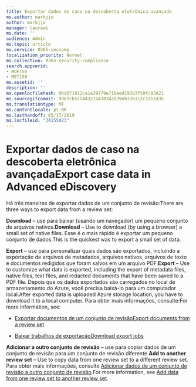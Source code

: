 ```yaml
---
title: Exportar dados de caso na descoberta eletrônica avançada
ms.author: markjjo
author: markjjo
manager: laurawi
ms.date: ''
audience: Admin
ms.topic: article
ms.service: O365-seccomp
localization_priority: Normal
ms.collection: M365-security-compliance
search.appverid:
- MOE150
- MET150
ms.assetid: ''
description: ''
ms.openlocfilehash: 0bd071912ca1a39779e71beed193b3f59fc93d21
ms.sourcegitcommit: 9d67cb52544321a430343d39eb336112c1a11d35
ms.translationtype: MT
ms.contentlocale: pt-BR
ms.lasthandoff: 05/17/2019
ms.locfileid: "34155023"
---
```

# <a name="export-case-data-in-advanced-ediscovery"></a><span data-ttu-id="d2125-102">Exportar dados de caso na descoberta eletrônica avançada</span><span class="sxs-lookup"><span data-stu-id="d2125-102">Export case data in Advanced eDiscovery</span></span>

<span data-ttu-id="d2125-103">Há três maneiras de exportar dados de um conjunto de revisão:</span><span class="sxs-lookup"><span data-stu-id="d2125-103">There are three ways to export data from a review set:</span></span>

<span data-ttu-id="d2125-104">**Download** – use para baixar (usando um navegador) um pequeno conjunto de arquivos nativos.</span><span class="sxs-lookup"><span data-stu-id="d2125-104">**Download** – Use to download (by using a browser) a small set of native files.</span></span> <span data-ttu-id="d2125-105">Esse é o mais rápido é exportar um pequeno conjunto de dados.</span><span class="sxs-lookup"><span data-stu-id="d2125-105">This is the quickest was to export a small set of data.</span></span>

<span data-ttu-id="d2125-106">**Export** – use para personalizar quais dados são exportados, incluindo a exportação de arquivos de metadados, arquivos nativos, arquivos de texto e documentos redigidos que foram salvos em um arquivo PDF.</span><span class="sxs-lookup"><span data-stu-id="d2125-106">**Export** – Use to customize what data is exported, including the export of metadata files, native files, text files, and redacted documents that have been saved to a PDF file.</span></span> <span data-ttu-id="d2125-107">Depois que os dados exportados são carregados no local de armazenamento do Azure, você precisa baixá-lo para um computador local.</span><span class="sxs-lookup"><span data-stu-id="d2125-107">After exported data is uploaded Azure storage location, you have to download it to a local computer.</span></span> <span data-ttu-id="d2125-108">Para obter mais informações, consulte:</span><span class="sxs-lookup"><span data-stu-id="d2125-108">For more information, see:</span></span> 

   - [<span data-ttu-id="d2125-109">Exportar documentos de um conjunto de revisão</span><span class="sxs-lookup"><span data-stu-id="d2125-109">Export documents from a review set</span></span>](export-documents-from-review-set.md)

   - [<span data-ttu-id="d2125-110">Baixar trabalhos de exportação</span><span class="sxs-lookup"><span data-stu-id="d2125-110">Download export jobs</span></span>](download-export-jobs.md)

<span data-ttu-id="d2125-111">**Adicionar a outro conjunto de revisão** – use para copiar dados de um conjunto de revisão para um conjunto de revisão diferente.</span><span class="sxs-lookup"><span data-stu-id="d2125-111">**Add to another review set** – Use to copy data from one review set to a different review set.</span></span> <span data-ttu-id="d2125-112">Para obter mais informações, consulte [Adicionar dados de um conjunto de revisão a outro conjunto de revisão](add-data-to-review-set-from-another-review-set.md).</span><span class="sxs-lookup"><span data-stu-id="d2125-112">For more information, see [Add data from one review set to another review set](add-data-to-review-set-from-another-review-set.md).</span></span> 
